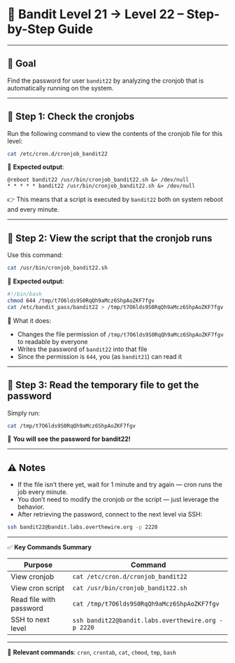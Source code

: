 # 🏴 Bandit Level 21 → Level 22 – Step-by-Step Guide

---

## 🎯 Goal
Find the password for user `bandit22` by analyzing the cronjob that is automatically running on the system.

---

## 🧩 Step 1: Check the cronjobs

Run the following command to view the contents of the cronjob file for this level:

```bash
cat /etc/cron.d/cronjob_bandit22
```

🔎 **Expected output**:

```cron
@reboot bandit22 /usr/bin/cronjob_bandit22.sh &> /dev/null
* * * * * bandit22 /usr/bin/cronjob_bandit22.sh &> /dev/null
```

👉 This means that a script is executed by `bandit22` both on system reboot and every minute.

---

## 🧩 Step 2: View the script that the cronjob runs

Use this command:

```bash
cat /usr/bin/cronjob_bandit22.sh
```

🔎 **Expected output**:

```bash
#!/bin/bash
chmod 644 /tmp/t7O6lds9S0RqQh9aMcz6ShpAoZKF7fgv
cat /etc/bandit_pass/bandit22 > /tmp/t7O6lds9S0RqQh9aMcz6ShpAoZKF7fgv
```

📌 What it does:
- Changes the file permission of `/tmp/t7O6lds9S0RqQh9aMcz6ShpAoZKF7fgv` to readable by everyone
- Writes the password of `bandit22` into that file
- Since the permission is `644`, you (as `bandit21`) can read it

---

## 🧩 Step 3: Read the temporary file to get the password

Simply run:

```bash
cat /tmp/t7O6lds9S0RqQh9aMcz6ShpAoZKF7fgv
```

🎉 **You will see the password for bandit22!**

---

## ⚠️ Notes

- If the file isn’t there yet, wait for 1 minute and try again — cron runs the job every minute.
- You don’t need to modify the cronjob or the script — just leverage the behavior.
- After retrieving the password, connect to the next level via SSH:

```bash
ssh bandit22@bandit.labs.overthewire.org -p 2220
```

---

✅ **Key Commands Summary**

| Purpose | Command |
|--------|---------|
| View cronjob | `cat /etc/cron.d/cronjob_bandit22` |
| View cron script | `cat /usr/bin/cronjob_bandit22.sh` |
| Read file with password | `cat /tmp/t7O6lds9S0RqQh9aMcz6ShpAoZKF7fgv` |
| SSH to next level | `ssh bandit22@bandit.labs.overthewire.org -p 2220` |

---

📘 **Relevant commands**: `cron`, `crontab`, `cat`, `chmod`, `tmp`, `bash`
